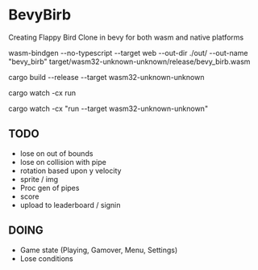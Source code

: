 # BevyBirb

Creating Flappy Bird Clone in bevy for both wasm and native platforms

wasm-bindgen --no-typescript --target web --out-dir ./out/ --out-name "bevy_birb" target/wasm32-unknown-unknown/release/bevy_birb.wasm

cargo build --release --target wasm32-unknown-unknown

cargo watch -cx run

cargo watch -cx "run --target wasm32-unknown-unknown"

## TODO

- lose on out of bounds
- lose on collision with pipe
- rotation based upon y velocity
- sprite / img
- Proc gen of pipes
- score
- upload to leaderboard / signin

## DOING

- Game state (Playing, Gamover, Menu, Settings)
- Lose conditions
